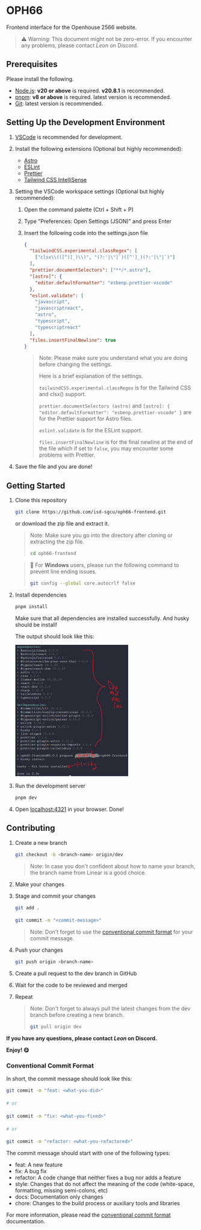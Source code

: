 # OPH66

Frontend interface for the Openhouse 2566 website.

> ⚠️ Warning: This document might not be zero-error. If you encounter any problems, please contact _Leon_ on Discord.

## Prerequisites

Please install the following.

- [Node.js](https://nodejs.org/en/): **v20 or above** is required. **v20.8.1** is recommended.
- [pnpm](https://pnpm.io/): **v8 or above** is required. latest version is recommended.
- [Git](https://git-scm.com/): latest version is recommended.

## Setting Up the Development Environment

1.  [VSCode](https://code.visualstudio.com/) is recommended for development.
1.  Install the following extensions (Optional but highly recommended):
    - [Astro](https://marketplace.visualstudio.com/items?itemName=astro.astro)
    - [ESLint](https://marketplace.visualstudio.com/items?itemName=dbaeumer.vscode-eslint)
    - [Prettier](https://marketplace.visualstudio.com/items?itemName=esbenp.prettier-vscode)
    - [Tailwind CSS IntelliSense](https://marketplace.visualstudio.com/items?itemName=bradlc.vscode-tailwindcss)
1.  Setting the VSCode workspace settings (Optional but highly recommended):

    1.  Open the command palette (Ctrl + Shift + P)
    1.  Type "Preferences: Open Settings (JSON)" and press Enter
    1.  Insert the following code into the settings.json file

        ```json
        {
          "tailwindCSS.experimental.classRegex": [
            ["clsx\\(([^)]_)\\)", "(?:'|\"|`)([^']_)(?:'|\"|`)"]
          ],
          "prettier.documentSelectors": ["**/*.astro"],
          "[astro]": {
            "editor.defaultFormatter": "esbenp.prettier-vscode"
          },
          "eslint.validate": [
            "javascript",
            "javascriptreact",
            "astro",
            "typescript",
            "typescriptreact"
          ],
          "files.insertFinalNewline": true
        }
        ```

        > Note: Please make sure you understand what you are doing before changing the settings.
        >
        > Here is a brief explanation of the settings.
        >
        > `tailwindCSS.experimental.classRegex` is for the Tailwind CSS and clsx() support.
        >
        > `prettier.documentSelectors (astro)`
        > and
        > `[astro]: { "editor.defaultFormatter": "esbenp.prettier-vscode" }`
        > are for the Prettier support for Astro files.
        >
        > `eslint.validate` is for the ESLint support.
        >
        > `files.insertFinalNewline` is for the final newline at the end of the file which if set to `false`, you may encounter some problems with Prettier.

1.  Save the file and you are done!

## Getting Started

1. Clone this repository

   ```bash
   git clone https://github.com/isd-sgcu/oph66-frontend.git
   ```

   or download the zip file and extract it.

   > Note: Make sure you go into the directory after cloning or extracting the zip file.
   >
   > ```bash
   > cd oph66-frontend
   > ```

   > 📣 For **Windows** users, please run the following command to prevent line ending issues.
   >
   > ```bash
   > git config --global core.autocrlf false
   > ```

1. Install dependencies

   ```bash
   pnpm install
   ```

   Make sure that all dependencies are installed successfully. And husky should be install!

   The output should look like this:

   <img src="./docs/assets/after-install.png" alt="after-install" width="300"/>

1. Run the development server
   ```bash
   pnpm dev
   ```
1. Open [localhost:4321](http://localhost:4321) in your browser. Done!

## Contributing

1. Create a new branch

   ```bash
   git checkout -b <branch-name> origin/dev
   ```

   > Note: In case you don't confident about how to name your branch, the branch name from Linear is a good choice.

1. Make your changes
1. Stage and commit your changes

   ```bash
   git add .

   git commit -m "<commit-message>"
   ```

   > Note: Don't forget to use the [conventional commit format](#conventional-commit-format) for your commit message.

1. Push your changes

   ```bash
   git push origin <branch-name>
   ```

1. Create a pull request to the dev branch in GitHub
1. Wait for the code to be reviewed and merged
1. Repeat

   > Note: Don't forget to always pull the latest changes from the dev branch before creating a new branch.
   >
   > ```bash
   > git pull origin dev
   > ```

**If you have any questions, please contact _Leon_ on Discord.**

**Enjoy! 😋**

### Conventional Commit Format

In short, the commit message should look like this:

```bash
git commit -m "feat: <what-you-did>"

# or

git commit -m "fix: <what-you-fixed>"

# or

git commit -m "refactor: <what-you-refactored>"
```

The commit message should start with one of the following types:

- feat: A new feature
- fix: A bug fix
- refactor: A code change that neither fixes a bug nor adds a feature
- style: Changes that do not affect the meaning of the code (white-space, formatting, missing semi-colons, etc)
- docs: Documentation only changes
- chore: Changes to the build process or auxiliary tools and libraries

For more information, please read the [conventional commit format](https://www.conventionalcommits.org/en/v1.0.0/) documentation.
